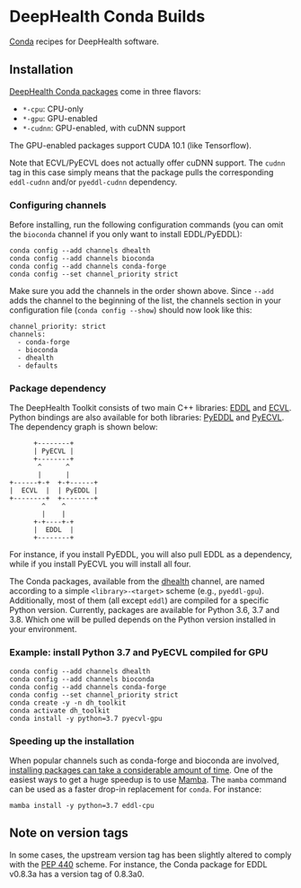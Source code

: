 # DeepHealth Conda Builds

[Conda](https://docs.conda.io/en/latest/) recipes for DeepHealth software.

## Installation

[DeepHealth Conda packages](https://anaconda.org/dhealth) come in three flavors:

* `*-cpu`: CPU-only
* `*-gpu`: GPU-enabled
* `*-cudnn`: GPU-enabled, with cuDNN support

The GPU-enabled packages support CUDA 10.1 (like Tensorflow).

Note that ECVL/PyECVL does not actually offer cuDNN support. The `cudnn` tag
in this case simply means that the package pulls the corresponding
`eddl-cudnn` and/or `pyeddl-cudnn` dependency.

### Configuring channels

Before installing, run the following configuration commands (you can omit the
`bioconda` channel if you only want to install EDDL/PyEDDL):

```
conda config --add channels dhealth
conda config --add channels bioconda
conda config --add channels conda-forge
conda config --set channel_priority strict
```

Make sure you add the channels in the order shown above. Since `--add` adds
the channel to the beginning of the list, the channels section in your
configuration file (`conda config --show`) should now look like this:

```
channel_priority: strict
channels:
  - conda-forge
  - bioconda
  - dhealth
  - defaults
```

### Package dependency

The DeepHealth Toolkit consists of two main C++ libraries:
[EDDL](https://github.com/deephealthproject/eddl) and
[ECVL](https://github.com/deephealthproject/ecvl). Python bindings are also
available for both libraries:
[PyEDDL](https://github.com/deephealthproject/pyeddl) and
[PyECVL](https://github.com/deephealthproject/pyecvl). The dependency graph
is shown below:

```
      +--------+
      | PyECVL |
      +--------+
       ^      ^
       |      |
+------+-+  +-+------+
|  ECVL  |  | PyEDDL |
+--------+  +--------+
        ^    ^
        |    |
      +-+----+-+
      |  EDDL  |
      +--------+
```

For instance, if you install PyEDDL, you will also pull EDDL as a dependency,
while if you install PyECVL you will install all four.

The Conda packages, available from the [dhealth](https://anaconda.org/dhealth)
channel, are named according to a simple `<library>-<target>` scheme (e.g.,
`pyeddl-gpu`). Additionally, most of them (all except `eddl`) are compiled for
a specific Python version. Currently, packages are available for Python 3.6,
3.7 and 3.8. Which one will be pulled depends on the Python version installed
in your environment.

### Example: install Python 3.7 and PyECVL compiled for GPU

```
conda config --add channels dhealth
conda config --add channels bioconda
conda config --add channels conda-forge
conda config --set channel_priority strict
conda create -y -n dh_toolkit
conda activate dh_toolkit
conda install -y python=3.7 pyecvl-gpu
```

### Speeding up the installation

When popular channels such as conda-forge and bioconda are involved,
[installing packages can take a considerable amount of
time](https://www.anaconda.com/blog/understanding-and-improving-condas-performance). One
of the easiest ways to get a huge speedup is to use
[Mamba](https://mamba.readthedocs.io/en/latest/index.html). The `mamba`
command can be used as a faster drop-in replacement for `conda`. For instance:

```
mamba install -y python=3.7 eddl-cpu
```


## Note on version tags

In some cases, the upstream version tag has been slightly altered to comply
with the [PEP 440](https://www.python.org/dev/peps/pep-0440/) scheme. For
instance, the Conda package for EDDL v0.8.3a has a version tag of 0.8.3a0.
